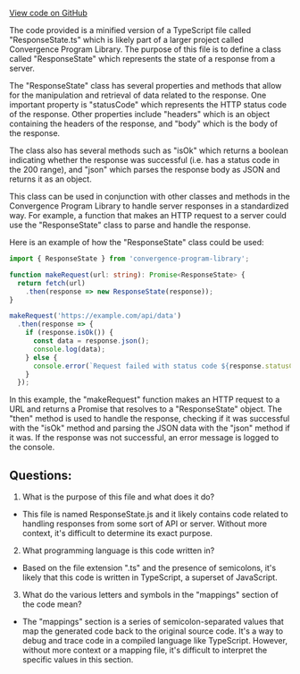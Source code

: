 [View code on GitHub](https://github.com/convergence-rfq/convergence-program-library/rfq/js/generated/types/ResponseState.js.map)

The code provided is a minified version of a TypeScript file called "ResponseState.ts" which is likely part of a larger project called Convergence Program Library. The purpose of this file is to define a class called "ResponseState" which represents the state of a response from a server. 

The "ResponseState" class has several properties and methods that allow for the manipulation and retrieval of data related to the response. One important property is "statusCode" which represents the HTTP status code of the response. Other properties include "headers" which is an object containing the headers of the response, and "body" which is the body of the response.

The class also has several methods such as "isOk" which returns a boolean indicating whether the response was successful (i.e. has a status code in the 200 range), and "json" which parses the response body as JSON and returns it as an object.

This class can be used in conjunction with other classes and methods in the Convergence Program Library to handle server responses in a standardized way. For example, a function that makes an HTTP request to a server could use the "ResponseState" class to parse and handle the response. 

Here is an example of how the "ResponseState" class could be used:

```typescript
import { ResponseState } from 'convergence-program-library';

function makeRequest(url: string): Promise<ResponseState> {
  return fetch(url)
    .then(response => new ResponseState(response));
}

makeRequest('https://example.com/api/data')
  .then(response => {
    if (response.isOk()) {
      const data = response.json();
      console.log(data);
    } else {
      console.error(`Request failed with status code ${response.statusCode}`);
    }
  });
```

In this example, the "makeRequest" function makes an HTTP request to a URL and returns a Promise that resolves to a "ResponseState" object. The "then" method is used to handle the response, checking if it was successful with the "isOk" method and parsing the JSON data with the "json" method if it was. If the response was not successful, an error message is logged to the console.
## Questions: 
 1. What is the purpose of this file and what does it do?
- This file is named ResponseState.js and it likely contains code related to handling responses from some sort of API or server. Without more context, it's difficult to determine its exact purpose.

2. What programming language is this code written in?
- Based on the file extension ".ts" and the presence of semicolons, it's likely that this code is written in TypeScript, a superset of JavaScript.

3. What do the various letters and symbols in the "mappings" section of the code mean?
- The "mappings" section is a series of semicolon-separated values that map the generated code back to the original source code. It's a way to debug and trace code in a compiled language like TypeScript. However, without more context or a mapping file, it's difficult to interpret the specific values in this section.